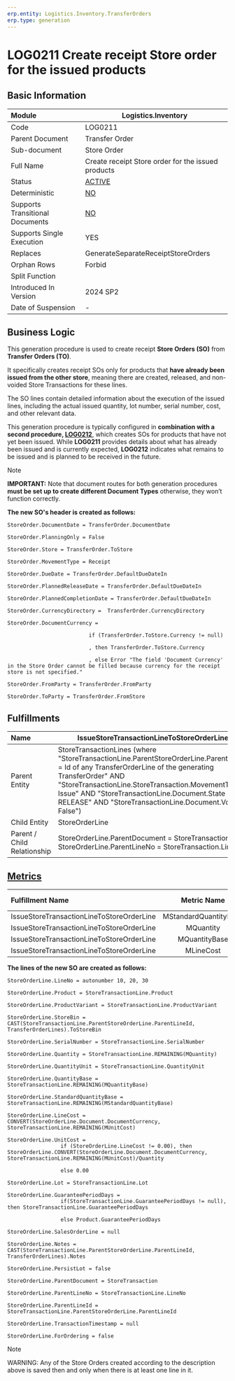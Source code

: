 ```yaml
---
erp.entity: Logistics.Inventory.TransferOrders
erp.type: generation
---
```


# LOG0211 Create receipt Store order for the issued products

## Basic Information

| Module                          | Logistics.Inventory                                          |
| :------------------------------ | ------------------------------------------------------------ |
| Code                            | LOG0211                                                      |
| Parent Document                 | Transfer Order                                               |
| Sub-document                    | Store Order                                                  |
| Full Name                       | Create receipt Store order for the issued products           |
| Status                          | [ACTIVE](xref:generation-procedures-update)                     |
| Deterministic                   | [NO](xref:deterministic-generations)                         |
| Supports Transitional Documents | [NO](xref:transitional-documents)                            |
| Supports Single Execution       | YES                                                          |
| Replaces                        | GenerateSeparateReceiptStoreOrders                           |
| Orphan Rows                     | Forbid                                                       |
| Split Function                  |                                                              |
| Introduced In Version           | 2024 SP2                                                     |
| Date of Suspension              | -                                                            |

##  Business Logic

This generation procedure is used to create receipt **Store Orders (SO)** from **Transfer Orders (TO)**.

It specifically creates receipt SOs only for products that **have already been issued from the other store**, meaning there are created, released, and non-voided Store Transactions for these lines.

The SO lines contain detailed information about the execution of the issued lines, including the actual issued quantity, lot number, serial number, cost, and other relevant data.

This generation procedure is typically configured in **combination with a second procedure, [LOG0212](LOG0212.md)**, which creates SOs for products that have not yet been issued. While **LOG0211** provides details about what has already been issued and is currently expected, **LOG0212** indicates what remains to be issued and is planned to be received in the future. 

> [!Note]
>**IMPORTANT:** Note that document routes for both generation procedures **must be set up to create different Document Types** otherwise, they won’t function correctly.

**The new SO's header is created as follows:**
```
StoreOrder.DocumentDate = TransferOrder.DocumentDate

StoreOrder.PlanningOnly = False

StoreOrder.Store = TransferOrder.ToStore

StoreOrder.MovementType = Receipt

StoreOrder.DueDate = TransferOrder.DefaultDueDateIn

StoreOrder.PlannedReleaseDate = TransferOrder.DefaultDueDateIn

StoreOrder.PlannedCompletionDate = TransferOrder.DefaultDueDateIn

StoreOrder.CurrencyDirectory =  TransferOrder.CurrencyDirectory 

StoreOrder.DocumentCurrency =  

​                          if (TransferOrder.ToStore.Currency != null)

​                          , then TransferOrder.ToStore.Currency

​                          , else Error "The field 'Document Currency' in the Store Order cannot be filled because currency for the receipt store is not specified."

StoreOrder.FromParty = TransferOrder.FromParty

StoreOrder.ToParty = TransferOrder.FromStore
```

## Fulfillments

| Name                        | IssueStoreTransactionLineToStoreOrderLine                            |
| :-------------------------- | ------------------------------------------------------------ |
| Parent Entity               | StoreTransactionLines (where "StoreTransactionLine.ParentStoreOrderLine.ParentLineId =  Id of any TransferOrderLine of the generating TransferOrder" AND "StoreTransactionLine.StoreTransaction.MovementType = Issue" AND "StoreTransactionLine.Document.State = RELEASE" AND "StoreTransactionLine.Document.Void = False")|
| Child Entity                | StoreOrderLine                                               |
| Parent / Child Relationship | StoreOrderLine.ParentDocument = StoreTransaction; StoreOrderLine.ParentLineNo = StoreTransaction.LineNo |

## [Metrics](../reference/metrics.md)

| Fulfillment Name                          |      Metric Name      |               Measurement Unit                   | Parent Value                              | Child Value                         | New Record |
| :---------------------------------------- | :-------------------: | :----------------------------------------------: | :---------------------------------------- | :---------------------------------- | :-------------- |
| IssueStoreTransactionLineToStoreOrderLine | MStandardQuantityBase | StoreTransactionLine.Product.BaseMeasurementUnit | StoreTransactionLine.StandardQuantityBase | StoreOrderLine.StandardQuantityBase | YES     |
| IssueStoreTransactionLineToStoreOrderLine |       MQuantity       | StoreTransactionLine.QuantityUnit                | StoreTransactionLine.Quantity             | StoreOrderLine.Quantity             | NO      |
| IssueStoreTransactionLineToStoreOrderLine |     MQuantityBase     | StoreTransactionLine.Product.BaseMeasurementUnit | StoreTransactionLine.QuantityBase         | StoreOrderLine.QuantityBase         | NO      |
| IssueStoreTransactionLineToStoreOrderLine |     MLineCost         | StoreTransactionLine.Document.EnterpriseCompany.BaseCurrency   | StoreTransactionLine.LineBaseCost         | StoreOrderLine.LineCost             | NO      |

**The lines of the new SO are created as follows:**
```
StoreOrderLine.LineNo = autonumber 10, 20, 30

StoreOrderLine.Product = StoreTransactionLine.Product

StoreOrderLine.ProductVariant = StoreTransactionLine.ProductVariant

StoreOrderLine.StoreBin = CAST(StoreTransactionLine.ParentStoreOrderLine.ParentLineId, TransferOrderLines).ToStoreBin

StoreOrderLine.SerialNumber = StoreTransactionLine.SerialNumber

StoreOrderLine.Quantity = StoreTransactionLine.REMAINING(MQuantity)

StoreOrderLine.QuantityUnit = StoreTransactionLine.QuantityUnit

StoreOrderLine.QuantityBase = StoreTransactionLine.REMAINING(MQuantityBase)

StoreOrderLine.StandardQuantityBase = StoreTransactionLine.REMAINING(MStandardQuantityBase)

StoreOrderLine.LineCost = CONVERT(StoreOrderLine.Document.DocumentCurrency, StoreTransactionLine.REMAINING(MUnitCost)

StoreOrderLine.UnitCost =
                 if (StoreOrderLine.LineCost != 0.00), then StoreOrderLine.CONVERT(StoreOrderLine.Document.DocumentCurrency, StoreTransactionLine.REMAINING(MUnitCost)/Quantity

                 else 0.00
                         
StoreOrderLine.Lot = StoreTransactionLine.Lot

StoreOrderLine.GuaranteePeriodDays =
                 if(StoreTransactionLine.GuaranteePeriodDays != null), then StoreTransactionLine.GuaranteePeriodDays

                 else Product.GuaranteePeriodDays

StoreOrderLine.SalesOrderLine = null

StoreOrderLine.Notes = CAST(StoreTransactionLine.ParentStoreOrderLine.ParentLineId, TransferOrderLines).Notes

StoreOrderLine.PersistLot = false

StoreOrderLine.ParentDocument = StoreTransaction

StoreOrderLine.ParentLineNo = StoreTransactionLine.LineNo

StoreOrderLine.ParentLineId = StoreTransactionLine.ParentStoreOrderLine.ParentLineId 

StoreOrderLine.TransactionTimestamp = null

StoreOrderLine.ForOrdering = false

```

> [!Note]
> WARNING: Any of the Store Orders created according to the description above is saved then and only when there is at least one line in it.
